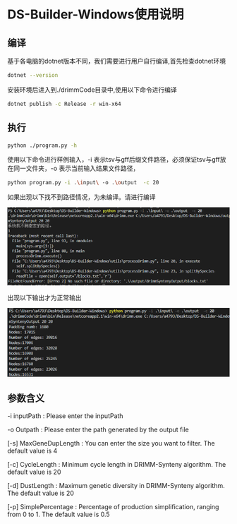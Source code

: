 # DS-Builder-Windows使用说明

## 编译

基于各电脑的dotnet版本不同，我们需要进行用户自行编译,首先检查dotnet环境

```bash
dotnet --version
```

安装环境后进入到./drimmCode目录中,使用以下命令进行编译

```bash
dotnet publish -c Release -r win-x64
```

## 执行

```bash
python ./program.py -h
```

使用以下命令进行样例输入，-i 表示tsv与gff后缀文件路径，必须保证tsv与gff放在同一文件夹，-o 表示当前输入结果文件路径，

```bash
python program.py -i .\input\ -o .\output  -c 20
```

如果出现以下找不到路径情况，为未编译。请进行编译

![](image/README/1614839198739.png)

出现以下输出才为正常输出

![](image/README/1614839384230.png)


## 参数含义

-i   inputPath : Please enter the inputPath

-o   Outpath : Please enter the path generated by the output file

[-s]  MaxGeneDupLength : You can enter the size you want to filter. The default value is 4

[-c]  CycleLength : Minimum cycle length in DRIMM-Synteny algorithm. The default value is 20

[-d]  DustLength : Maximum genetic diversity in DRIMM-Synteny algorithm. The default value is 20

[-p]  SimplePercentage : Percentage of production simplification, ranging from 0 to 1. The default value is 0.5
